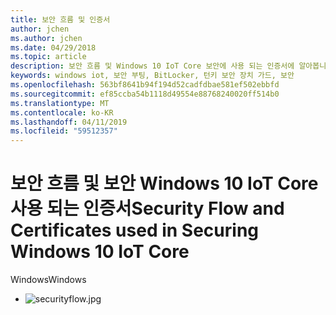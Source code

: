 ```yaml
---
title: 보안 흐름 및 인증서
author: jchen
ms.author: jchen
ms.date: 04/29/2018
ms.topic: article
description: 보안 흐름 및 Windows 10 IoT Core 보안에 사용 되는 인증서에 알아봅니다
keywords: windows iot, 보안 부팅, BitLocker, 턴키 보안 장치 가드, 보안
ms.openlocfilehash: 563bf8641b94f194d52cadfdbae581ef502ebbfd
ms.sourcegitcommit: ef85ccba54b1118d49554e88768240020ff514b0
ms.translationtype: MT
ms.contentlocale: ko-KR
ms.lasthandoff: 04/11/2019
ms.locfileid: "59512357"
---
```

# <a name="security-flow-and-certificates-used-in-securing-windows-10-iot-core"></a><span data-ttu-id="4b9af-104">보안 흐름 및 보안 Windows 10 IoT Core 사용 되는 인증서</span><span class="sxs-lookup"><span data-stu-id="4b9af-104">Security Flow and Certificates used in Securing Windows 10 IoT Core</span></span>

<span data-ttu-id="4b9af-105">Windows</span><span class="sxs-lookup"><span data-stu-id="4b9af-105">Windows</span></span> 

- ![securityflow.jpg](../media/SecurityFlowAndCertificates/securityflow.jpg)
